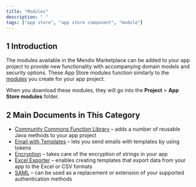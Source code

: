 ```yaml
---
title: "Modules"
description: " "
tags: ["app store", "app store component", "module"]
---
```


## 1 Introduction

The modules available in the Mendix Marketplace can be added to your app project to provide new functionality with accompanying domain models and security options. These App Store modules function similarly to the [modules](/refguide/modules) you create for your app project. 

When you download these modules, they will go into the **Project** > **App Store modules** folder.

## 2 Main Documents in This Category

* [Community Commons Function Library](community-commons-function-library) – adds a number of reusable Java methods to your app project
* [Email with Templates](email-with-templates) – lets you send emails with templates by using tokens
* [Encryption](encryption) – takes care of the encryption of strings in your app
* [Excel Exporter](excel-exporter) – enables creating templates that export data from your app to the Excel or CSV formats
* [SAML](saml) – can be used as a replacement or extension of your supported authentication methods
